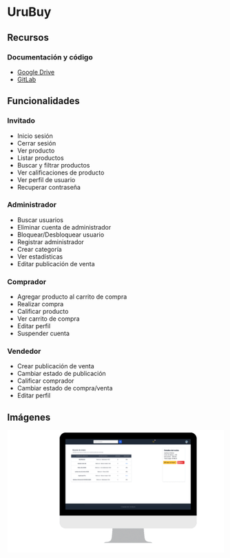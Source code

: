 # UruBuy

## Recursos

### Documentación y código

- [Google Drive](https://drive.google.com/drive/folders/1E44WdP6NlAZHWNDshlXj-SLgXuRHDt1z)
- [GitLab](https://gitlab.fing.edu.uy/proyecto-2022)

## Funcionalidades

### Invitado

- Inicio sesión
- Cerrar sesión
- Ver producto
- Listar productos
- Buscar y filtrar productos
- Ver calificaciones de producto
- Ver perfil de usuario
- Recuperar contraseña

### Administrador

- Buscar usuarios
- Eliminar cuenta de administrador
- Bloquear/Desbloquear usuario
- Registrar administrador
- Crear categoría
- Ver estadísticas
- Editar publicación de venta

### Comprador

- Agregar producto al carrito de compra
- Realizar compra
- Calificar producto
- Ver carrito de compra
- Editar perfil
- Suspender cuenta

### Vendedor

- Crear publicación de venta
- Cambiar estado de publicación
- Calificar comprador
- Cambiar estado de compra/venta
- Editar perfil

## Imágenes

![Alt text](demo.gif)
